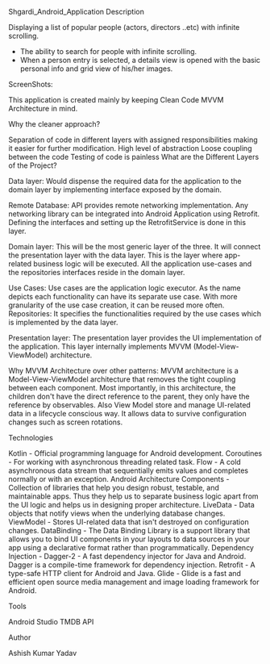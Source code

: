 Shgardi_Android_Application
Description

Displaying a list of popular people (actors, directors ..etc) with infinite scrolling.
* The ability to search for people with infinite scrolling.
* When a person entry is selected, a details view is opened with the basic personal info and grid view of his/her images.

ScreenShots:


This application is created mainly by keeping Clean Code MVVM Architecture in mind.

Why the cleaner approach?

Separation of code in different layers with assigned responsibilities making it easier for further modification.
High level of abstraction
Loose coupling between the code
Testing of code is painless
What are the Different Layers of the Project?

Data layer: Would dispense the required data for the application to the domain layer by implementing interface exposed by the domain.

Remote Database: API provides remote networking implementation. Any networking library can be integrated into Android Application using Retrofit. Defining the interfaces and setting up the RetrofitService is done in this layer.

Domain layer: This will be the most generic layer of the three. It will connect the presentation layer with the data layer. This is the layer where app-related business logic will be executed. All the application use-cases and the repositories interfaces reside in the domain layer.

Use Cases: Use cases are the application logic executor. As the name depicts each functionality can have its separate use case. With more granularity of the use case creation, it can be reused more often.
Repositories: It specifies the functionalities required by the use cases which is implemented by the data layer.

Presentation layer: The presentation layer provides the UI implementation of the application. This layer internally implements MVVM (Model-View-ViewModel) architecture.

Why MVVM Architecture over other patterns: MVVM architecture is a Model-View-ViewModel architecture that removes the tight coupling between each component. Most importantly, in this architecture, the children don't have the direct reference to the parent, they only have the reference by observables. Also View Model store and manage UI-related data in a lifecycle conscious way. It allows data to survive configuration changes such as screen rotations.

Technologies

Kotlin - Official programming language for Android development.
Coroutines - For working with asynchronous threading related task.
Flow - A cold asynchronous data stream that sequentially emits values and completes normally or with an exception.
Android Architecture Components - Collection of libraries that help you design robust, testable, and maintainable apps. Thus they help us to separate business logic apart from the UI logic and helps us in designing proper architecture.
LiveData - Data objects that notify views when the underlying database changes.
ViewModel - Stores UI-related data that isn't destroyed on configuration changes.
DataBinding - The Data Binding Library is a support library that allows you to bind UI components in your layouts to data sources in your app using a declarative format rather than programmatically.
Dependency Injection -
Dagger-2 - A fast dependency injector for Java and Android. Dagger is a compile-time framework for dependency injection.
Retrofit - A type-safe HTTP client for Android and Java.
Glide - Glide is a fast and efficient open source media management and image loading framework for Android.

Tools

Android Studio
TMDB API


Author

Ashish Kumar Yadav
